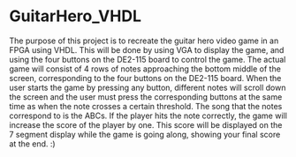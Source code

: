 # GuitarHero_VHDL
The purpose of this project is to recreate the guitar hero video game in an FPGA using
VHDL. This will be done by using VGA to display the game, and using the four buttons
on the DE2-115 board to control the game. The actual game will consist of 4 rows of
notes approaching the bottom middle of the screen, corresponding to the four buttons on
the DE2-115 board. When the user starts the game by pressing any button, different notes
will scroll down the screen and the user must press the corresponding buttons at the same 
time as when the note crosses a certain threshold. The song that the notes correspond to 
is the ABCs. If the player hits the note correctly, the game will increase the score of 
the player by one. This score will be displayed on the 7 segment display while the game 
is going along, showing your final score at the end. :)

